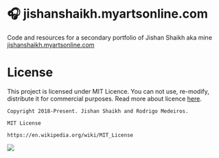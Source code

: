 # :headphones: jishanshaikh.myartsonline.com
Code and resources for a secondary portfolio of Jishan Shaikh aka mine [jishanshaikh.myartsonline.com](http://jishanshaikh.myartsonline.com)

# License
This project is licensed under MIT Licence. You can not use, re-modify, distribute it for commercial purposes. Read more about licence [here](https://en.wikipedia.org/wiki/MIT_License).

    Copyright 2018-Present. Jishan Shaikh and Rodrigo Medeiros.

    MIT License

    https://en.wikipedia.org/wiki/MIT_License

![](https://upload.wikimedia.org/wikipedia/commons/f/f8/License_icon-mit-88x31-2.svg)

